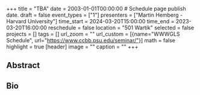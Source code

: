 +++
title = "TBA"
date = 2003-01-01T00:00:00  # Schedule page publish date.
draft = false
event_types = ["1"]
presenters = ["Martin Hemberg - Harvard University"]
time_start = 2024-03-20T15:00:00
time_end = 2023-03-20T16:00:00
reschedule = false
location = "501 Wartik"
selected = false
projects = []
tags = []
url_zoom = ""
url_custom = [{name="WWWGLS Schedule", url="https://www.ccbb.psu.edu/seminar/"}]
math = false
highlight = true
[header]
image = ""
caption = ""
+++

## Abstract



## Bio


